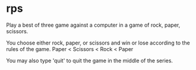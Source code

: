 # rps
Play a best of three game against a computer in a game of rock, paper, scissors. 

You choose either rock, paper, or scissors and win or lose according to the rules of the game. Paper < Scissors < Rock < Paper 

You may also type 'quit' to quit the game in the middle of the series.
